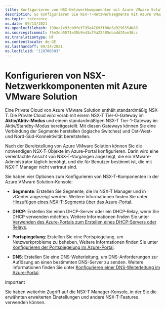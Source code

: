 ```yaml
---
title: Konfigurieren von NSX-Netzwerkkomponenten mit Azure VMware Solution
description: So konfigurieren Sie NSX-T-Netzwerksegmente mit Azure VMware Solution.
ms.topic: reference
ms.date: 09/13/2021
ms.openlocfilehash: 190ec1e93cb9fef795e47693f80e5e9296354b83
ms.sourcegitcommit: f6e2ea5571e35b9ed3a79a22485eba4d20ae36cc
ms.translationtype: HT
ms.contentlocale: de-DE
ms.lasthandoff: 09/24/2021
ms.locfileid: "128700383"
---
```

# <a name="configure-nsx-network-components-using-azure-vmware-solution"></a>Konfigurieren von NSX-Netzwerkkomponenten mit Azure VMware Solution

Eine Private Cloud von Azure VMware Solution enthält standardmäßig NSX-T. Die Private Cloud wird vorab mit einem NSX-T Tier-0-Gateway im **Aktiv/Aktiv-Modus** und einem standardmäßigen NSX-T Tier-1-Gateway im Aktiv/Standby-Modus bereitgestellt.  Mit diesen Gateways können Sie eine Verbindung der Segmente herstellen (logische Switches) und Ost-West- und Nord-Süd-Konnektivität bereitstellen. 

Nach der Bereitstellung von Azure VMware Solution können Sie die notwendigen NSX-T-Objekte im Azure-Portal konfigurieren.  Darin wird eine vereinfachte Ansicht von NSX-T-Vorgängen angezeigt, die ein VMware-Administrator täglich benötigt, und die für Benutzer bestimmt ist, die mit NSX-T Manager nicht vertraut sind.  

Sie haben vier Optionen zum Konfigurieren von NSX-T-Komponenten in der Azure VMware Solution-Konsole:

- **Segmente**: Erstellen Sie Segmente, die im NSX-T Manager und in vCenter angezeigt werden. Weitere Informationen finden Sie unter [Hinzufügen eines NSX-T-Segments über das Azure-Portal](tutorial-nsx-t-network-segment.md#use-azure-portal-to-add-an-nsx-t-segment).

- **DHCP**: Erstellen Sie einen DHCP-Server oder ein DHCP-Relay, wenn Sie DHCP verwenden möchten.  Weitere Informationen finden Sie unter [Verwenden des Azure-Portals zum Erstellen eines DHCP-Servers oder Relays](configure-dhcp-azure-vmware-solution.md#use-the-azure-portal-to-create-a-dhcp-server-or-relay).

- **Portspiegelung**: Erstellen Sie eine Portspiegelung, um Netzwerkprobleme zu beheben. Weitere Informationen finden Sie unter [Konfigurieren der Portspiegelung im Azure-Portal](configure-port-mirroring-azure-vmware-solution.md).

- **DNS**: Erstellen Sie eine DNS-Weiterleitung, um DNS-Anforderungen zur Auflösung an einen bestimmten DNS-Server zu senden.  Weitere Informationen finden Sie unter [Konfigurieren einer DNS-Weiterleitung im Azure-Portal](configure-dns-azure-vmware-solution.md).

>[!IMPORTANT]
>Sie haben weiterhin Zugriff auf die NSX-T Manager-Konsole, in der Sie die erwähnten erweiterten Einstellungen und andere NSX-T-Features verwenden können. 

